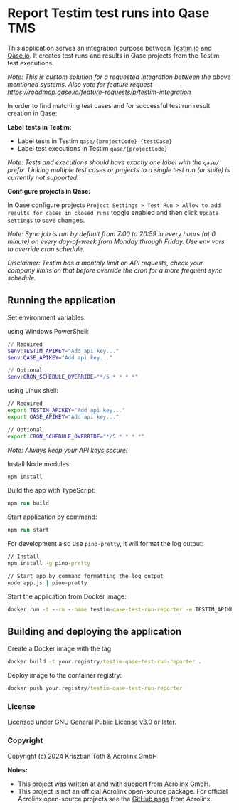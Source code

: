 # Report Testim test runs into Qase TMS

This application serves an integration purpose between [Testim.io](https://www.testim.io/) and [Qase.io](https://app.qase.io/). It creates test runs and results in Qase projects from the Testim test executions.

_Note: This is custom solution for a requested integration between the above mentioned systems. Also vote for feature request <https://roadmap.qase.io/feature-requests/p/testim-integration>_

In order to find matching test cases and for successful test run result creation in Qase:

**Label tests in Testim:**

- Label tests in Testim `qase/{projectCode}-{testCase}`
- Label test executions in Testim `qase/{projectCode}`

_Note: Tests and executions should have exactly one label with the `qase/` prefix. Linking multiple test cases or projects to a single test run (or suite) is currently not supported._

**Configure projects in Qase:**

In Qase configure projects `Project Settings > Test Run > Allow to add results for cases in closed runs` toggle enabled and then click `Update settings` to save changes.

_Note: Sync job is run by default from 7:00 to 20:59 in every hours (at 0 minute) on every day-of-week from Monday through Friday. Use env vars to override cron schedule._

_Disclaimer: Testim has a monthly limit on API requests, check your company limits on that before override the cron for a more frequent sync schedule._

## Running the application

Set environment variables:

using Windows PowerShell:

```PowerShell
// Required
$env:TESTIM_APIKEY="Add api key..."
$env:QASE_APIKEY="Add api key..."

// Optional
$env:CRON_SCHEDULE_OVERRIDE="*/5 * * * *"
```

using Linux shell:

```sh
// Required
export TESTIM_APIKEY="Add api key..."
export QASE_APIKEY="Add api key..."

// Optional
export CRON_SCHEDULE_OVERRIDE="*/5 * * * *"
```

_Note: Always keep your API keys secure!_

Install Node modules:

```ps
npm install
```

Build the app with TypeScript:

```ps
npm run build
```

Start application by command:

```ps
npm run start
```

For development also use `pino-pretty`, it will format the log output:

```cmd
// Install
npm install -g pino-pretty

// Start app by command formatting the log output
node app.js | pino-pretty
```

Start the application from Docker image:

```cmd
docker run -t --rm --name testim-qase-test-run-reporter -e TESTIM_APIKEY="Add api key..." -e QASE_APIKEY="Add api key..." your.registry/testim-qase-test-run-reporter
```

## Building and deploying the application

Create a Docker image with the tag

```cmd
docker build -t your.registry/testim-qase-test-run-reporter .
```

Deploy image to the container registry:

```cmd
docker push your.registry/testim-qase-test-run-reporter
```

### License

Licensed under GNU General Public License v3.0 or later.

### Copyright

Copyright (c) 2024 Krisztian Toth & Acrolinx GmbH

**Notes:**

- This project was written at and with support from [Acrolinx](https://www.acrolinx.com/) GmbH.
- This project is not an official Acrolinx open-source package. For official Acrolinx open-source projects see the [GitHub page](https://github.com/acrolinx/) from Acrolinx.
